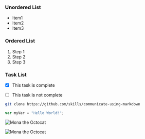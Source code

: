 ### Unordered List
- Item1
- Item2
- Item3

### Ordered List
1. Step 1
2. Step 2
3. Step 3

### Task List 
- [x] This task is complete
- [ ] This task is not complete


```bash
git clone https://github.com/skills/communicate-using-markdown
```

```js
var myVar = "Hello World!";
```

![Mona the Octocat](myrepo/original.png)

![Mona the Octocat](https://octodex.github.com/images/original.png)
